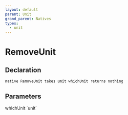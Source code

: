 ```yaml
---
layout: default
parent: Unit
grand_parent: Natives
types:
  - unit
---
```


# RemoveUnit

## Declaration

```
native RemoveUnit takes unit whichUnit returns nothing
```

## Parameters
<dl>
  <dt>whichUnit `unit`</dt>
  <dd></dd>
</dl>